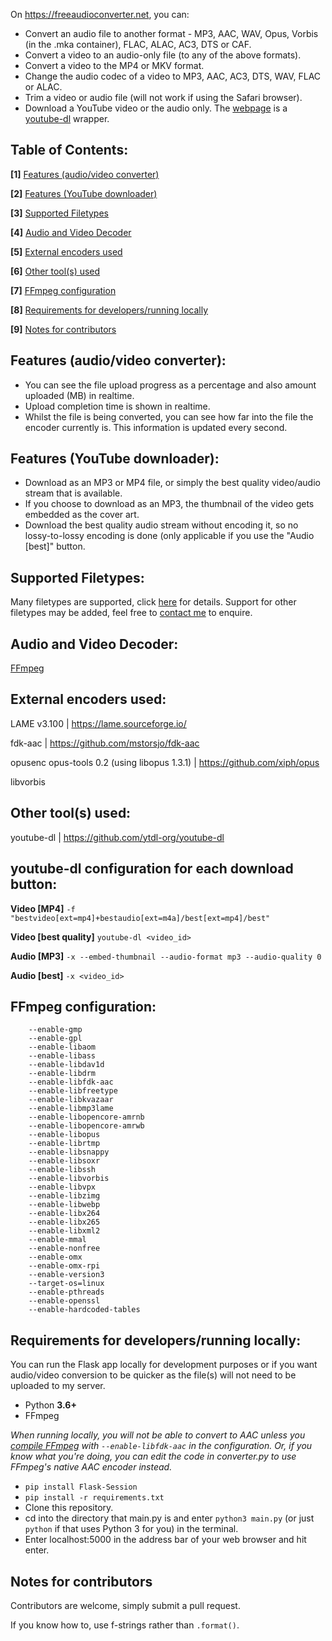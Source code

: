On https://freeaudioconverter.net, you can:
- Convert an audio file to another format - MP3, AAC, WAV, Opus, Vorbis (in the .mka container), FLAC, ALAC, AC3, DTS or CAF.
- Convert a video to an audio-only file (to any of the above formats).
- Convert a video to the MP4 or MKV format.
- Change the audio codec of a video to MP3, AAC, AC3, DTS, WAV, FLAC or ALAC.
- Trim a video or audio file (will not work if using the Safari browser).
- Download a YouTube video or the audio only. The [webpage](https://freeaudioconverter.net/yt) is a [youtube-dl](https://github.com/ytdl-org/youtube-dl) wrapper.
## Table of Contents:
**[1]** [Features (audio/video converter)](https://github.com/BassThatHertz/AudioAndVideoConverter#features-audiovideo-converter)

**[2]** [Features (YouTube downloader)](https://github.com/BassThatHertz/AudioAndVideoConverter#features-youtube-downloader)

**[3]** [Supported Filetypes](https://github.com/BassThatHertz/AudioAndVideoConverter#supported-filetypes)

**[4]** [Audio and Video Decoder](https://github.com/BassThatHertz/AudioAndVideoConverter#notes-for-contributors)

**[5]** [External encoders used](https://github.com/BassThatHertz/AudioAndVideoConverter#external-encoders-used)

**[6]** [Other tool(s) used](https://github.com/BassThatHertz/AudioAndVideoConverter#other-tools-used)

**[7]** [FFmpeg configuration](https://github.com/BassThatHertz/AudioAndVideoConverter#ffmpeg-configuration)

**[8]** [Requirements for developers/running locally](https://github.com/BassThatHertz/AudioAndVideoConverter#requirements-for-developersrunning-locally)

**[9]** [Notes for contributors](https://github.com/BassThatHertz/AudioAndVideoConverter#notes-for-contributors)
## Features (audio/video converter):
- You can see the file upload progress as a percentage and also amount uploaded (MB) in realtime.
- Upload completion time is shown in realtime.
- Whilst the file is being converted, you can see how far into the file the encoder currently is. This information is updated every second.
## Features (YouTube downloader):
- Download as an MP3 or MP4 file, or simply the best quality video/audio stream that is available.
- If you choose to download as an MP3, the thumbnail of the video gets embedded as the cover art.
- Download the best quality audio stream without encoding it, so no lossy-to-lossy encoding is done (only applicable if you use the "Audio [best]" button.
## Supported Filetypes:
Many filetypes are supported, click [here](https://freeaudioconverter.net/filetypes) for details. Support for other filetypes may be added, feel free to [contact me](https://freeaudioconverter.net/contact) to enquire. 
## Audio and Video Decoder:
[FFmpeg](https://github.com/FFmpeg/FFmpeg)
## External encoders used:
LAME v3.100 | https://lame.sourceforge.io/

fdk-aac | https://github.com/mstorsjo/fdk-aac

opusenc opus-tools 0.2 (using libopus 1.3.1) | https://github.com/xiph/opus

libvorbis
## Other tool(s) used:
youtube-dl | https://github.com/ytdl-org/youtube-dl
## youtube-dl configuration for each download button:
**Video [MP4]** `-f "bestvideo[ext=mp4]+bestaudio[ext=m4a]/best[ext=mp4]/best"`

**Video [best quality]** `youtube-dl <video_id>`

**Audio [MP3]** `-x --embed-thumbnail --audio-format mp3 --audio-quality 0`

**Audio [best]** `-x <video_id>`
## FFmpeg configuration:
```
    --enable-gmp 
    --enable-gpl 
    --enable-libaom 
    --enable-libass 
    --enable-libdav1d 
    --enable-libdrm 
    --enable-libfdk-aac 
    --enable-libfreetype 
    --enable-libkvazaar 
    --enable-libmp3lame 
    --enable-libopencore-amrnb 
    --enable-libopencore-amrwb 
    --enable-libopus 
    --enable-librtmp 
    --enable-libsnappy 
    --enable-libsoxr 
    --enable-libssh 
    --enable-libvorbis 
    --enable-libvpx 
    --enable-libzimg 
    --enable-libwebp 
    --enable-libx264 
    --enable-libx265 
    --enable-libxml2 
    --enable-mmal 
    --enable-nonfree 
    --enable-omx 
    --enable-omx-rpi 
    --enable-version3 
    --target-os=linux 
    --enable-pthreads 
    --enable-openssl 
    --enable-hardcoded-tables                                                                                                           
```
## Requirements for developers/running locally:
You can run the Flask app locally for development purposes or if you want audio/video conversion to be quicker as the file(s) will not need to be uploaded to my server.
- Python **3.6+**
- FFmpeg

*When running locally, you will not be able to convert to AAC unless you [compile FFmpeg](https://trac.ffmpeg.org/wiki/CompilationGuide) with `--enable-libfdk-aac` in the configuration. Or, if you know what you're doing, you can edit the code in converter.py to use FFmpeg's native AAC encoder instead.*
- `pip install Flask-Session`
- `pip install -r requirements.txt`
- Clone this repository.
- cd into the directory that main.py is and enter `python3 main.py` (or just `python` if that uses Python 3 for you) in the terminal.
- Enter localhost:5000 in the address bar of your web browser and hit enter.
## Notes for contributors
Contributors are welcome, simply submit a pull request.

If you know how to, use f-strings rather than `.format()`.
